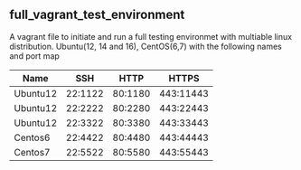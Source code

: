 ## full_vagrant_test_environment
A vagrant file to initiate and run a full testing environmet with multiable linux distribution. 
Ubuntu(12, 14 and 16), CentOS(6,7) with the following names and port map
    
| Name     | SSH     | HTTP    | HTTPS     |
|--------- |:-------:|:-------:|:---------:|
| Ubuntu12 | 22:1122 | 80:1180 | 443:11443 |
| Ubuntu12 | 22:2222 | 80:2280 | 443:22443 |
| Ubuntu12 | 22:3322 | 80:3380 | 443:33443 |
| Centos6  | 22:4422 | 80:4480 | 443:44443 |
| Centos7  | 22:5522 | 80:5580 | 443:55443 |
    

